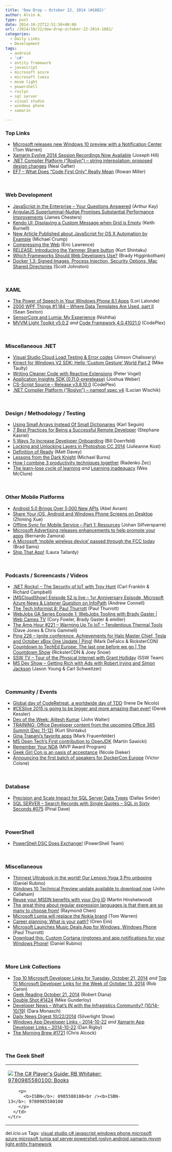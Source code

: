 ```yaml
---
title: 'Dew Drop – October 22, 2014 (#1882)'
author: Alvin A.
type: post
date: 2014-10-22T12:51:50+00:00
url: /2014/10/22/dew-drop-october-22-2014-1882/
categories:
  - Daily Links
  - Development
tags:
  - android
  - 'c#'
  - entity framework
  - javascript
  - microsoft azure
  - microsoft lumia
  - mvvm light
  - powershell
  - roslyn
  - sql server
  - visual studio
  - windows phone
  - xamarin

---
```

### <a name="top"></a>Top Links

  * <a href="http://www.theverge.com/2014/10/21/7026415/windows-10-technical-preview-build-9860-features" target="_blank">Microsoft releases new Windows 10 preview with a Notification Center</a> (Tom Warren)
  * <a href="http://blog.xamarin.com/xamarin-evolve-2014-session-recordings-now-available/" target="_blank">Xamarin Evolve 2014 Session Recordings Now Available</a> (Joseph Hill)
  * <a href="https://roslyn.codeplex.com/discussions/570292" target="_blank">.NET Compiler Platform (&#8220;Roslyn&#8221;) &#8211; string interpolation: proposed design changes</a> (Neal Gafter)
  * <a href="http://blogs.msdn.com/b/adonet/archive/2014/10/21/ef7-what-does-code-first-only-really-mean.aspx" target="_blank">EF7 &#8211; What Does “Code First Only” Really Mean</a> (Rowan Miller)

&nbsp;

### <a name="web"></a>Web Development

  * <a href="http://feedproxy.google.com/~r/extblog/~3/AHnKdbFnqLM/javascript-in-the-enterprise-your-questions-answered" target="_blank">JavaScript in the Enterprise &#8211; Your Questions Answered</a> (Arthur Kay)
  * <a href="http://www.infoq.com/news/2014/10/angular-1-3?utm_campaign=infoq_content&utm_source=infoq&utm_medium=feed&utm_term=global" target="_blank">AngularJS Superluminal-Nudge Promises Substantial Performance Improvements</a> (James Chesters)
  * <a href="http://blog.falafel.com/displaying-message-kendo-ui-grid-empty/" target="_blank">Kendo UI: Displaying a Custom Message when Grid is Empty</a> (Keith Burnell)
  * <a href="http://feedproxy.google.com/~r/MichaelCrump/~3/9V7teXA5k6E/new-article-published-about-javascript-for-os-x-automation-by-example" target="_blank">New Article Published about JavaScript for OS X Automation by Example</a> (Michael Crump)
  * <a href="http://blogs.msdn.com/b/ieinternals/archive/2014/10/21/http-compression-optimize-file-formats-with-deflate.aspx" target="_blank">Compressing the Web</a> (Eric Lawrence)
  * <a href="http://kurtsh.com/2014/10/21/release-introducing-the-yammer-share-button/" target="_blank">RELEASE: Introducing the Yammer Share button</a> (Kurt Shintaku)
  * <a href="http://feeds.mashable.com/~r/Mashable/~3/6U__JamEdew/" target="_blank">Which Frameworks Should Web Developers Use?</a> (Brady Higginbotham)
  * <a href="https://blog.docker.com/2014/10/docker-1-3-signed-images-process-injection-security-options-mac-shared-directories/" target="_blank">Docker 1.3: Signed Images, Process Injection, Security Options, Mac Shared Directories</a> (Scott Johnston)

&nbsp;

### <a name="silverlight"></a>XAML

  * <a href="http://feedproxy.google.com/~r/CanDevs/~3/M55878ycyM4/the-power-of-speech-in-your-windows-phone-8-1-apps.aspx" target="_blank">The Power of Speech in Your Windows Phone 8.1 Apps</a> (Lori Lalonde)
  * <a href="http://wpf.2000things.com/2014/10/21/1184-where-data-templates-are-used-part-ii/" target="_blank">2000 WPF Things #1,184 – Where Data Templates Are Used, part II</a> (Sean Sexton)
  * <a href="http://feedproxy.google.com/~r/Conversations-Posts/~3/wPWfNijYYpg/" target="_blank">SensorCore and Lumia: My Experience</a> (Nishtha)
  * <a href="http://mvvmlight.codeplex.com/releases/view/135576" target="_blank">MVVM Light Toolkit v5.0.2</a>&nbsp;_and_&nbsp;<a href="http://codeframework.codeplex.com/releases/view/135601" target="_blank">Code Framework 4.0.41021.0</a> (CodePlex)

&nbsp;

### <a name="dotnet"></a>Miscellaneous .NET

  * <a href="http://blogs.msdn.com/b/visualstudioalm/archive/2014/10/21/visual-studio-cloud-load-testing-amp-error-codes.aspx" target="_blank">Visual Studio Cloud Load Testing & Error codes</a> (Jimson Chalissery)
  * <a href="http://feedproxy.google.com/~r/mtaulty/~3/B0FEauPfMu8/kinect-for-windows-v2-sdk-hello-custom-gesture-world-part-2.aspx" target="_blank">Kinect for Windows V2 SDK: Hello ‘Custom Gesture’ World Part 2</a> (Mike Taulty)
  * <a href="http://visualstudiomagazine.com/articles/2014/10/01/writing-cleaner-code-with-reactive-extensions.aspx" target="_blank">Writing Cleaner Code with Reactive Extensions</a> (Peter Vogel)
  * <a href="http://blogs.msdn.com/b/visualstudioalm/archive/2014/10/21/application-insights-sdk-0-11-0-prerelease.aspx" target="_blank">Application Insights SDK (0.11.0-prerelease)</a> (Joshua Weber)
  * <a href="http://csscriptsource.codeplex.com/releases/view/135542" target="_blank">CS-Script Source &#8211; Release v3.8.10.0</a> (CodePlex)
  * <a href="https://roslyn.codeplex.com/discussions/570364" target="_blank">.NET Compiler Platform (&#8220;Roslyn&#8221;) &#8211; nameof spec v4</a> (Lucian Wischik)

&nbsp;

### <a name="design"></a>Design / Methodology / Testing

  * <a href="http://openmymind.net/Using-Small-Arrays-Instead-Of-Small-Dictionary" target="_blank">Using Small Arrays Instead Of Small Dictionaries</a> (Karl Seguin)
  * <a href="http://www.drdobbs.com/tools/7-best-practices-for-being-a-successful/240169183" target="_blank">7 Best Practices for Being a Successful Remote Developer</a> (Stephane Kasriel)
  * <a href="http://feedproxy.google.com/~r/ProgrammableWeb/~3/7uDe_W3BlFo/21" target="_blank">5 Ways To Increase Developer Onboarding</a> (Bill Doerrfeld)
  * <a href="http://blogs.adobe.com/jkost/2014/10/locking-and-unlocking-layers-in-photoshop-cc-2014.html" target="_blank">Locking and Unlocking Layers in Photoshop CC 2014</a> (Julieanne Kost)
  * <a href="http://mdavey.wordpress.com/2014/10/21/definition-of-ready/" target="_blank">Definition of Ready</a> (Matt Davey)
  * <a href="http://scrumblogmillionaire.com/2014/10/22/life-lessons-from-the-dark-knight/" target="_blank">Lessons from the Dark Knight</a> (Michael Burns)
  * <a href="http://blog.developers.ba/combine-3-productivity-techniques-together/" target="_blank">How I combine 3 productivity techniques together</a> (Radenko Zec)
  * <a href="http://www.wesmcclure.com/the-learn-lose-cycle-of-learning/" target="_blank">The learn-lose cycle of learning</a> _and_ <a href="http://www.wesmcclure.com/learning-inadequacy/" target="_blank">Learning inadequacy</a> (Wes McClure)

&nbsp;

### <a name="mobile"></a>Other Mobile Platforms

  * <a href="http://www.infoq.com/news/2014/10/android-5-lollipop?utm_campaign=infoq_content&utm_source=infoq&utm_medium=feed&utm_term=global" target="_blank">Android 5.0 Brings Over 5,000 New APIs</a> (Abel Avram)
  * <a href="http://blogs.msdn.com/b/zxue/archive/2014/10/21/share-your-ios-android-and-windows-phone-screens-on-desktop.aspx" target="_blank">Share Your iOS, Android and Windows Phone Screens on Desktop</a> (Zhiming Xue)
  * <a href="http://codeblog.silfversparre.com/2014/10/offline-sync-mobile-service-part-1-resources/" target="_blank">Offline Sync for Mobile Service – Part 1: Resources</a> (Johan Silfversparre)
  * <a href="http://blogs.windows.com/buildingapps/2014/10/21/microsoft-advertising-releases-enhancements-to-help-promote-your-apps/" target="_blank">Microsoft Advertising releases enhancements to help promote your apps</a> (Bernardo Zamora)
  * <a href="http://feedproxy.google.com/~r/neowin-main/~3/X3CEiTb4QUo/story01.htm" target="_blank">A Microsoft &#8216;mobile wireless device&#8217; passed through the FCC today</a> (Brad Sams)
  * <a href="http://developer.telerik.com/featured/ship-app/" target="_blank">Ship That App!</a> (Laura Tallardy)

&nbsp;

### <a name="podcasts"></a>Podcasts / Screencasts / Videos

  * <a href="http://www.dotnetrocks.com/default.aspx?ShowNum=1051" target="_blank">.NET Rocks! &#8211; The Security of IoT with Troy Hunt</a> (Carl Franklin & Richard Campbell)
  * <a href="http://feedproxy.google.com/~r/AndrewConnell/~3/K7iVUXnLPmY/mscloudshow-episode-52-is-live-1yr-anniversary-episode-microsoft-azure-news-listener-question-on-infopath" target="_blank">[MSCloudShow] Episode 52 is live &#8211; 1yr Anniversary Episode, Microsoft Azure News & Listener Question on InfoPath</a> (Andrew Connell)
  * <a href="http://winsupersite.com/podcasts/tech-informist-8-paul-thurrott" target="_blank">The Tech Informist 8: Paul Thurrott</a> (Paul Thurrott)
  * <a href="http://channel9.msdn.com/Shows/Web+Camps+TV/WebJobs-GA-Series-Episode-1-WebJobs-Tooling-with-Brady-Gaster" target="_blank">WebJobs GA Series Episode 1: WebJobs Tooling with Brady Gaster | Web Camps TV</a> (Cory Fowler, Brady Gaster & emiller)
  * <a href="http://feedproxy.google.com/~r/TheAmpHour/~3/_GQeSAXPFmA/" target="_blank">The Amp Hour #221 – Warming Up To IoT – Tendentious Thermal Tools</a> (Dave Jones & Chris Gammell)
  * <a href="http://channel9.msdn.com/Shows/PingShow/Ping-226-Ignite-conference-Achievements-for-Halo-Master-Chief-Tesla-and-October-xBox-One-Update" target="_blank">Ping 226 &#8211; Ignite conference, Achievements for Halo Master Chief, Tesla and October xBox One Update | Ping!</a> (Mark DeFalco & RicksterCDN)
  * <a href="http://channel9.msdn.com/Shows/The-Countdown-Show/Countdown-to-TechEd-Europe-The-last-one-before-we-go" target="_blank">Countdown to TechEd Europe: The last one before we go | The Countdown Show</a> (RicksterCDN & Joey Snow)
  * <a href="http://tv.ssw.com/5651/tour-physical-internet-grant-holliday" target="_blank">SSW TV &#8211; Tour of the Physical Internet with Grant Holliday</a> (SSW Team)
  * <a href="http://msdevshow.com/2014/10/getting-rich-with-ads-with-robert-irving-and-simon-jackson/" target="_blank">MS Dev Show &#8211; Getting Rich with Ads with Robert Irving and Simon Jackson</a> (Jason Young & Carl Schweitzer)

&nbsp;

### <a name="events"></a>Community / Events

  * <a href="http://www.uxebu.com/blog/2014/10/global-day-coderetreat-worldwide-day-tdd/?utm_source=rss&utm_medium=rss&utm_campaign=global-day-coderetreat-worldwide-day-tdd" target="_blank">Global day of CodeRetreat, a worldwide day of TDD</a> (Irene De Nicolo)
  * <a href="http://feedproxy.google.com/~r/wmexperts/~3/be9Z73R6sro/story01.htm" target="_blank">#CESlive 2015 is going to be bigger and more amazing than ever!</a> (Derek Kessler)
  * <a href="http://java.dzone.com/articles/dev-week-ajitesh-kumar" target="_blank">Dev of the Week: Ajitesh Kumar</a> (John Walter)
  * <a href="http://kurtsh.com/2014/10/21/training-office-developer-content-from-the-upcoming-office-365-summit-dec-11-12/" target="_blank">TRAINING: Office Developer content from the upcoming Office 365 Summit (Dec 11-12)</a> (Kurt Shintaku)
  * <a href="http://feedproxy.google.com/~r/boingboing/iBag/~3/xVrt162pMUQ/gina-trapanis-favorite-apps.html" target="_blank">Gina Trapani&#8217;s favorite apps</a> (Mark Frauenfelder)
  * <a href="http://msopentech.com/blog/2014/10/21/ms-open-techs-first-contribution-openjdk/" target="_blank">MS Open Tech’s First contribution to OpenJDK</a> (Martin Sawicki)
  * <a href="http://blogs.msdn.com/b/mvpawardprogram/archive/2014/10/21/remember-your-nda.aspx" target="_blank">Remember Your NDA</a> (MVP Award Program)
  * <a href="http://feedproxy.google.com/~r/boingboing/iBag/~3/_I6UHGsiOEU/geek-girl-con-is-an-oasis-of-a.html" target="_blank">Geek Girl Con is an oasis of acceptance</a> (Nicole Dieker)
  * <a href="http://blog.docker.com/2014/10/announcing-the-first-batch-of-speakers-for-dockercon-europe/" target="_blank">Announcing the first batch of speakers for DockerCon Europe</a> (Victor Coisne)

&nbsp;

### <a name="sql"></a>Database

  * <a href="http://feedproxy.google.com/~r/MSSQLTips-LatestSqlServerTips/~3/DfsTJSlQOXI/tip.asp" target="_blank">Precision and Scale Impact for SQL Server Data Types</a> (Dallas Snider)
  * <a href="http://blog.sqlauthority.com/2014/10/22/sql-server-search-records-with-single-quotes-sql-in-sixty-seconds-075/" target="_blank">SQL SERVER – Search Records with Single Quotes – SQL in Sixty Seconds #075</a> (Pinal Dave)

&nbsp;

### <a name="ps"></a>PowerShell

  * <a href="http://blogs.msdn.com/b/powershell/archive/2014/10/21/powershell-dsc-does-exchange.aspx" target="_blank">PowerShell DSC Does Exchange!</a> (PowerShell Team)

&nbsp;

### <a name="misc"></a>Miscellaneous

  * <a href="http://feedproxy.google.com/~r/wmexperts/~3/xkgzhlvh1Hw/story01.htm" target="_blank">Thinnest Ultrabook in the world! Our Lenovo Yoga 3 Pro unboxing</a> (Daniel Rubino)
  * <a href="http://feedproxy.google.com/~r/wmexperts/~3/ktbWAH6v-aE/story01.htm" target="_blank">Windows 10 Technical Preview update available to download now</a> (John Callaham)
  * <a href="http://nakedalm.com/reuse-msdn-benefits-org-id/" target="_blank">Reuse your MSDN benefits with your Org ID</a> (Martin Hinshelwood)
  * <a href="http://blogs.msdn.com/b/oldnewthing/archive/2014/10/21/10566091.aspx" target="_blank">The great thing about regular expression languages is that there are so many to choose from!</a> (Raymond Chen)
  * <a href="http://www.theverge.com/2014/10/21/7026427/microsoft-lumia-nokia-brand-replacement" target="_blank">Microsoft Lumia will replace the Nokia brand</a> (Tom Warren)
  * <a href="http://feedproxy.google.com/~r/AyendeRahien/~3/esKMGcLpfzw/career-planning-what-is-your-path" target="_blank">Career planning: What is your path?</a> (Oren Eini)
  * <a href="http://winsupersite.com/xbox-music/microsoft-launches-music-deals-app-windows-windows-phone" target="_blank">Microsoft Launches Music Deals App for Windows, Windows Phone</a> (Paul Thurrott)
  * <a href="http://feedproxy.google.com/~r/wmexperts/~3/uVfwLKyXW60/story01.htm" target="_blank">Download this: Custom Cortana ringtones and app notifications for your Windows Phone!</a> (Daniel Rubino)

&nbsp;

### <a name="links"></a>More Link Collections

  * <a href="http://blogs.msdn.com/b/robcaron/archive/2014/10/21/top-10-microsoft-developer-links-for-tuesday-october-21-2014.aspx" target="_blank">Top 10 Microsoft Developer Links for Tuesday, October 21, 2014</a> _and_ <a href="http://blogs.msdn.com/b/robcaron/archive/2014/10/21/top-10-microsoft-developer-links-for-the-week-of-october-13-2014.aspx" target="_blank">Top 10 Microsoft Developer Links for the Week of October 13, 2014</a> (Rob Caron)
  * <a href="http://feeds.regulargeek.com/~r/RegularGeek/~3/_gvzjx4SC08/" target="_blank">Geek Reading October 21, 2014</a> (Robert Diana)
  * <a href="http://afreshcup.com/home/2014/10/21/double-shot-1424.html" target="_blank">Double Shot #1424</a> (Mike Gunderloy)
  * <a href="http://www.infragistics.com/community/blogs/d-coding/archive/2014/10/21/developer-news-what-39-s-in-with-the-infragistics-community-10-14-10-19.aspx" target="_blank">Developer News &#8211; What&#8217;s IN with the Infragistics Community? (10/14-10/19)</a> (Dara Monasch)
  * <a href="http://feedproxy.google.com/~r/silverlightshow/~3/lxZVtzW6nag/Daily-News-Digest-10-22-2014.aspx" target="_blank">Daily News Digest 10/22/2014</a> (Silverlight Show)
  * <a href="http://windowsappdev.com/2014/10/windows-app-developer-links-2014-10-22/" target="_blank">Windows App Developer Links &#8211; 2014-10-22</a> _and_ <a href="http://xamarinappdev.com/2014/10/xamarin-app-developer-links-2014-10-22/" target="_blank">Xamarin App Developer Links &#8211; 2014-10-22</a> (Dan Rigby)
  * <a href="http://feedproxy.google.com/~r/ReflectivePerspective/~3/zjn3OQBVWao/" target="_blank">The Morning Brew #1721</a> (Chris Alcock)

&nbsp;

### <a name="shelf"></a>The Geek Shelf

<div id="scid:7dc1bd33-94bd-46fd-a20b-0131235bcd47:73254e9c-51ae-48b2-a1f5-c24bb567780a" class="wlWriterEditableSmartContent" style="float: none; padding-bottom: 0px; padding-top: 0px; padding-left: 0px; margin: 0px; display: inline; padding-right: 0px">
  <table cellspacing="0" cellpadding="2" width="400" border="0" unselectable="on">
    <tr>
      <td valign="top" width="400">
        <p>
          <a title="The C# Player&#39;s Guide: RB Whitaker: 9780985580100: Books" href="http://www.amazon.com/exec/obidos/ASIN/0985580100/alvinashcraft-20"><img data-recalc-dims="1" decoding="async" src="https://i0.wp.com/images.amazon.com/images/P/0985580100.01.MZZZZZZZ.jpg?w=660" border="0" align="left" style="float:left" />The C# Player's Guide: RB Whitaker: 9780985580100: Books</a>
        </p>
        
        <p>
          <b>ISBN</b>: 0985580100<br /><b>ISBN-13</b>: 9780985580100
        </p>
      </td>
    </tr>
  </table>
</div>

<div id="scid:0767317B-992E-4b12-91E0-4F059A8CECA8:a670edc6-c541-4706-925f-0f83a576bd29" class="wlWriterEditableSmartContent" style="float: none; padding-bottom: 0px; padding-top: 0px; padding-left: 0px; margin: 0px; display: inline; padding-right: 0px">
  del.icio.us Tags: <a href="http://del.icio.us/popular/visual+studio" rel="tag">visual studio</a>,<a href="http://del.icio.us/popular/c%23" rel="tag">c#</a>,<a href="http://del.icio.us/popular/javascript" rel="tag">javascript</a>,<a href="http://del.icio.us/popular/windows+phone" rel="tag">windows phone</a>,<a href="http://del.icio.us/popular/microsoft+azure" rel="tag">microsoft azure</a>,<a href="http://del.icio.us/popular/microsoft+lumia" rel="tag">microsoft lumia</a>,<a href="http://del.icio.us/popular/sql+server" rel="tag">sql server</a>,<a href="http://del.icio.us/popular/powershell" rel="tag">powershell</a>,<a href="http://del.icio.us/popular/roslyn" rel="tag">roslyn</a>,<a href="http://del.icio.us/popular/android" rel="tag">android</a>,<a href="http://del.icio.us/popular/xamarin" rel="tag">xamarin</a>,<a href="http://del.icio.us/popular/mvvm+light" rel="tag">mvvm light</a>,<a href="http://del.icio.us/popular/entity+framework" rel="tag">entity framework</a>
</div>